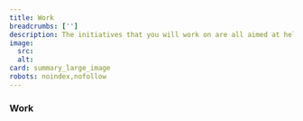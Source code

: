 ```yaml
---
title: Work
breadcrumbs: ['']
description: The initiatives that you will work on are all aimed at helping residents address poverty-related challenges, and all of the work of our office is guided by our commitment to 3 core principles.
image:
  src:
  alt:
card: summary_large_image
robots: noindex,nofollow
---
```


### Work
